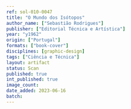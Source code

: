 ```yaml
---
ref: sol-010-0047
title: "O Mundo dos Isótopos"
author_name: ["Sebastião Rodrigues"]
publisher: ["Editorial Técnica e Artística"]
year: "y1962"
origin: ["Portugal"]
formats: ["book-cover"]
disciplines: [graphic-design]
tags: ["Ciência e Técnica"]
layout: artifact
status: Scan
published: true
int_published: true
image_count:
date_added: 2023-06-16
batch:
---
```

